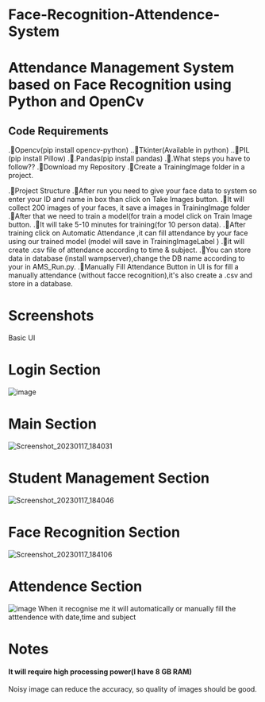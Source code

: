# Face-Recognition-Attendence-System
# Attendance Management System based on Face Recognition using Python and OpenCv
<h2>Code Requirements</h2>

.🔲Opencv(pip install opencv-python)
..🔲Tkinter(Available in python)
..🔲PIL (pip install Pillow)
.🔲.Pandas(pip install pandas)
.🔲.What steps you have to follow??
.🔲Download my Repository
.🔲Create a TrainingImage folder in a project.

.🔲Project Structure
.🔲After run you need to give your face data to system so enter your ID and name in box than click on Take Images button.
.🔲It will collect 200 images of your faces, it save a images in TrainingImage folder
.🔲After that we need to train a model(for train a model click on Train Image button.
.🔲It will take 5-10 minutes for training(for 10 person data).
.🔲After training click on Automatic Attendance ,it can fill attendance by your face using our trained model (model will save in TrainingImageLabel )
.🔲it will create .csv file of attendance according to time & subject.
.🔲You can store data in database (install wampserver),change the DB name according to your in AMS_Run.py.
.🔲Manually Fill Attendance Button in UI is for fill a manually attendance (without facce recognition),it's also create a .csv and store in a database.
# Screenshots
Basic UI
# Login Section
![image](https://user-images.githubusercontent.com/95865069/212906822-3e0387e1-a351-488e-9235-c72e8db794eb.png)
# Main Section
![Screenshot_20230117_184031](https://user-images.githubusercontent.com/95865069/212909948-db61e2d5-75c3-41f0-ab50-bfcba6caad84.png)
# Student Management Section
![Screenshot_20230117_184046](https://user-images.githubusercontent.com/95865069/212909989-9908d511-495f-4fcc-aa59-b9c28a24e8be.png)
# Face Recognition Section

![Screenshot_20230117_184106](https://user-images.githubusercontent.com/95865069/212910010-e2271352-fb69-4fdf-806a-8ac28f8a53e3.png)
# Attendence Section

![image](https://user-images.githubusercontent.com/95865069/212915883-a4bee010-8339-428b-9fbe-3cd4df096f70.png)
 When it recognise me it will automatically or manually fill the atttendence with date,time and subject
# Notes

<h4>It will require high processing power(I have 8 GB RAM) </br></h4>
Noisy image can reduce the accuracy, so quality of images should be good.



